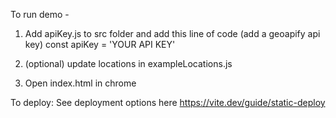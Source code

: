 To run demo - 

1. Add apiKey.js to src folder and add this line of code (add a geoapify api key) 
const apiKey = 'YOUR API KEY'

2. (optional) update locations in exampleLocations.js

3. Open index.html in chrome

To deploy: 
See deployment options here
https://vite.dev/guide/static-deploy
